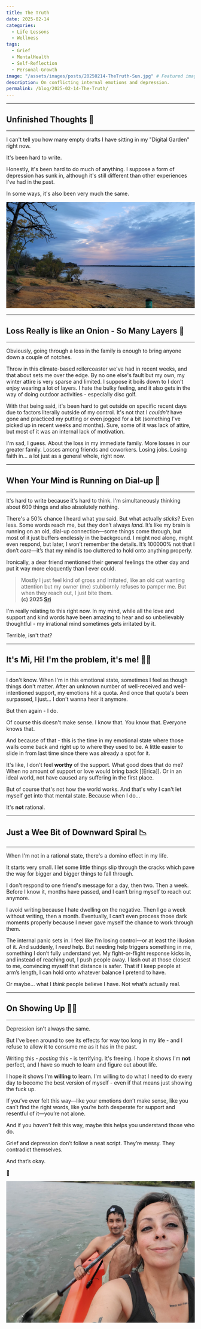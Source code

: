 ```yaml
---
title: The Truth
date: 2025-02-14
categories:
  - Life Lessons
  - Wellness
tags:
  - Grief
  - MentalHealth
  - Self-Reflection
  - Personal-Growth
image: "/assets/images/posts/20250214-TheTruth-Sun.jpg" # Featured image for blog listing
description: On conflicting internal emotions and depression.
permalink: /blog/2025-02-14-The-Truth/
---
```

---
## Unfinished Thoughts 🫥
---

I can't tell you how many empty drafts I have sitting in my "Digital Garden" right now. 

It's been hard to write.

Honestly, it's been hard to do much of anything. I suppose a form of depression has sunk in, although it's still different than other experiences I've had in the past. 

In some ways, it's also been very much the same.

![Sunset at Lake Lewisville](/assets/images/posts/20250214-TheTruth-Sunset.jpg)

---
## Loss Really is like an Onion - So Many Layers 🧅
---

Obviously, going through a loss in the family is enough to bring anyone down a couple of notches. 

Throw in this climate-based rollercoaster we've had in recent weeks, and that about sets me over the edge. By no one else's fault but my own, my winter attire is very sparse and limited. I suppose it boils down to I don't enjoy wearing a lot of layers. I hate the bulky feeling, and it also gets in the way of doing outdoor activities - especially disc golf. 

With that being said, it's been hard to get outside on specific recent days due to factors literally outside of my control. It's not that I *couldn't* have gone and practiced my putting or even jogged for a bit (something I've picked up in recent weeks and months). Sure, some of it was lack of attire, but most of it was an internal lack of motivation.

I'm sad, I guess. About the loss in my immediate family. More losses in our greater family. Losses among friends and coworkers. Losing jobs. Losing faith in... a lot just as a general whole, right now. 

---
## When Your Mind is Running on Dial-up 🐌
---

It's hard to write because it's hard to think. I'm simultaneously thinking about 600 things and also absolutely nothing. 

There's a 50% chance I heard what you said. But what actually _sticks_? Even less. Some words reach me, but they don’t always _land._ It’s like my brain is running on an old, dial-up connection—some things come through, but most of it just buffers endlessly in the background. I might nod along, might even respond, but later, I won’t remember the details. It’s 100000% not that I don’t _care_—it’s that my mind is too cluttered to hold onto anything properly.

Ironically, a dear friend mentioned their general feelings the other day and put it way more eloquently than I ever could.

> Mostly I just feel kind of gross and irritated, like an old cat wanting attention but my owner (me) stubbornly refuses to pamper me. But when they reach out, I just bite them.  
> **(c) 2025 [Sri](https://dsriseah.com/)**

I'm really relating to this right now. In my mind, while all the love and support and kind words have been amazing to hear and so unbelievably thoughtful - my irrational mind sometimes gets irritated by it. 

Terrible, isn't that?

---
## It's Mi, Hi! I'm the problem, it's me! 💃🏽
---

I don't know. When I'm in this emotional state, sometimes I feel as though things don't matter. After an unknown number of well-received and well-intentioned support, my emotions hit a quota. And once that quota's been surpassed, I just... I don't wanna hear it anymore. 

But then again - I do.

Of course this doesn't make sense. I know that. You know that. Everyone knows that.

And because of that - this is the time in my emotional state where those walls come back and right up to where they used to be. A little easier to slide in from last time since there was already a spot for it.

It's like, I don't feel **worthy** of the support. What good does that do me? When no amount of support or love would bring back [[Erica]]. Or in an ideal world, not have caused any suffering in the first place.

But of course that's not how the world works. And that's why I can't let myself get into that mental state. Because when I do...

It's **not** rational.

---
## Just a Wee Bit of Downward Spiral 📉
---

When I'm not in a rational state, there's a domino effect in my life. 

It starts very small. I let some little things slip through the cracks which pave the way for bigger and bigger things to fall through.

I don't respond to one friend's message for a day, then two. Then a week. Before I know it, months have passed, and I can’t bring myself to reach out anymore.

I avoid writing because I hate dwelling on the negative. Then I go a week without writing, then a month. Eventually, I can’t even process those dark moments properly because I never gave myself the chance to work through them.

The internal panic sets in. I feel like I’m losing control—or at least the illusion of it. And suddenly, I _need_ help. But needing help triggers something in me, something I don’t fully understand yet. My fight-or-flight response kicks in, and instead of reaching out, I push people away. I lash out at those closest to me, convincing myself that distance is safer. That if I keep people at arm’s length, I can hold onto whatever balance I pretend to have.

Or maybe… what I _think_ people believe I have. Not what’s actually real.

---
## On Showing Up 💪🏽
---

Depression isn't always the same.

But I've been around to see its effects for way too long in my life - and I refuse to allow it to consume me as it has in the past. 

Writing this - *posting* this - is terrifying. It's freeing. I hope it shows I'm **not** perfect, and I have so much to learn and figure out about life.

I hope it shows I'm **willing** to learn. I'm willing to do what I need to do every day to become the best version of myself - even if that means just showing the fuck up.

If you’ve ever felt this way—like your emotions don’t make sense, like you can’t find the right words, like you’re both desperate for support and resentful of it—you’re not alone. 

And if you _haven’t_ felt this way, maybe this helps you understand those who do. 

Grief and depression don’t follow a neat script. They’re messy. They contradict themselves. 

And that’s okay.

🖤

![The author, Mia, with her fiancé on a kayak in Lake Lewisville during happier times](/assets/images/posts/20250214-TheTruth-Valentine.jpg)
